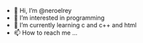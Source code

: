 - 👋 Hi, I’m @neroelrey
- 👀 I’m interested in programming
- 🌱 I’m currently learning c and c++ and html
- 📫 How to reach me ...

<!---
neroelrey/neroelrey is a ✨ special ✨ repository because its `README.md` (this file) appears on your GitHub profile.
You can click the Preview link to take a look at your changes.
--->
